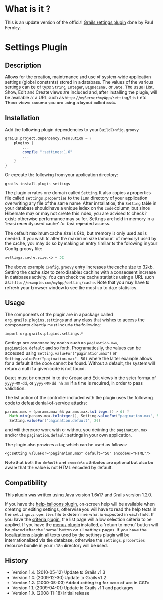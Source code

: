 # What is it ?

This is an update version of the official [Grails settings plugin](http://www.grails.org/plugin/settings) done by Paul Fernley.

# Settings Plugin

## Description

Allows for the creation, maintenance and use of system-wide application settings (global constants) stored in a database.
The values of the various settings can be of type `String`, `Integer`, `BigDecimal` or `Date`.
The usual List, Show, Edit and Create views are included and, after installing the plugin, will be available at a URL such as `http://myServer/myApp/setting/list` etc. 
These views assume you are using a layout called `main`.

## Installation

Add the following plugin dependencies to your `BuildConfig.groovy`
```groovy
grails.project.dependency.resolution = {
    plugins {
        ...
        compile ":settings:1.6"
        ...
    }
}
```

Or execute the following from your application directory:
```
grails install-plugin settings
```


The plugin creates one domain called `Setting`. It also copies a properties file called `settings.properties` to the `i18n` directory of your application overwriting any file of the same name. 
After installation, the `Setting` table in your database should have a unique index on the `code` column, but since Hibernate may or may not create this index, you are advised to check it exists otherwise performance may suffer. 
Settings are held in memory in a 'least recently used cache' for fast repeated access.

The default maximum cache size is 8kb, but memory is only used as is needed. If you wish to alter the maximum size (amount of memory) used by the cache, you may do so by making an entry similar to the following in your Config.groovy file:
```groovy
settings.cache.size.kb = 32
```

The above example `Config.groovy` entry increases the cache size to 32kb. Setting the cache size to zero disables caching with a consequent increase in databases activity. 
You can check the cache statistics using a URL such as: `http://example.com/myApp/setting/cache`.
Note that you may have to refresh your browser window to see the most up to date statistics.


## Usage

The components of the plugin are in a package called `org.grails.plugins.settings` and any class that wishes to access the components directly must include the following:
```
import org.grails.plugins.settings.*
```

Settings are accessed by codes such as `pagination.max`, `pagination.default` and so forth. 
Programatically, the values can be accessed using `Setting.valueFor("pagination.max")` or `Setting.valueFor("pagination.max", 50)` where the latter example allows for a default if the code cannot be found. 
Without a default, the system will return a null if a given code is not found.

Dates must be entered in to the Create and Edit views in the strict format of `yyyy-MM-dd`, or `yyyy-MM-dd hh:mm` if a time is required, in order to pass validation.

The list action of the controller included with the plugin uses the following code to defeat denial-of-service attacks:

```groovy
params.max = (params.max && params.max.toInteger() > 0) ?
  Math.min(params.max.toInteger(), Setting.valueFor("pagination.max", 50)) :
  Setting.valueFor("pagination.default", 20)
```

and will therefore work with or without you defining the `pagination.max` and/or the `pagination.default` settings in your own application.

The plugin also provides a tag which can be used as follows:
```gsp
<g:setting valueFor="pagination.max" default="50" encodeAs="HTML"/>
```

Note that both the `default` and `encodeAs` attributes are optional but also be aware that the value is not HTML encoded by default.


## Compatibility

This plugin was written using Java version 1.6u17 and Grails version 1.2.0.

If you have the [help-balloons plugin](http://grails.org/plugin/help-balloons), on-screen help will be available when creating or editing settings, 
otherwise you will have to read the help texts in the `settings.properties` file to determine what is expected in each field. 
If you have the [criteria plugin](http://grails.org/plugin/criteria), the list page will allow selection criteria to be applied. 
If you have the [menus plugin](http://grails.org/plugin/menus) installed, a 'return to menu' button will be placed after the 'home' button on all settings pages. 
If you have the [localizations plugin](http://grails.org/plugin/localizations) all texts used by the settings plugin will be internationalized via the database, 
otherwise the `settings.properties` resource bundle in your `i18n` directory will be used.

## History
* Version 1.4. (2010-05-12) Update to Grails v1.3
* Version 1.3. (2009-12-30) Update to Grails v1.2
* Version 1.2. (2009-05-03) Added setting tag for ease of use in GSPs
* Version 1.1. (2009-04-01) Update to Grails v1.1 and packages
* Version 1.0. (2008-11-18) Initial release